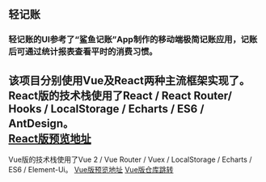 ## 轻记账
### 轻记账的UI参考了“鲨鱼记账”App制作的移动端极简记账应用，记账后可通过统计报表查看平时的消费习惯。
该项目分别使用Vue及React两种主流框架实现了。
React版的技术栈使用了React / React Router/ Hooks / LocalStorage / Echarts / ES6 / AntDesign。  
[React版预览地址](https://mongielee.gitee.io/react-lightbooking-website/#/statistics)
---
Vue版的技术栈使用了Vue 2 / Vue Router / Vuex / LocalStorage / Echarts / ES6 / Element-Ui。
[Vue版预览地址](https://mongielee.gitee.io/vue-lightbooking-website/#/statistics) [Vue版仓库跳转](https://github.com/MongieLee/vue-tally)
